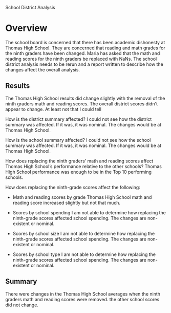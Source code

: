 School District Analysis

# Overview
The school board is concerned that there has been academic dishonesty at Thomas High School. They are concerned that reading and math grades for the ninth graders have been changed.
Maria has asked that the math and reading scores for the ninth graders be replaced with NaNs. The school district analysis needs to be rerun and a report written to describe how the changes affect the overall analysis.

## Results

The Thomas High School results did change slightly with the removal of the ninth graders math and reading scores. The overall district scores didn't appear to change. At least not that I could tell

How is the district summary affected?
I could not see how the district summary was affected. If it was, it was nominal. The changes would be at Thomas High School.



How is the school summary affected?
I could not see how the school summary was affected. If it was, it was nominal. The changes would be at Thomas High School. 


How does replacing the ninth graders’ math and reading scores affect Thomas High School’s performance relative to the other schools?
Thomas High School performance was enough to be in the Top 10 performing schools.

How does replacing the ninth-grade scores affect the following:
* Math and reading scores by grade
	Thomas High School math and reading score increased slightly but not that much. 

* Scores by school spending
	I am not able to determine how replacing the ninth-grade scores affected school spending. The changes are non-existent or nominal.


* Scores by school size
	I am not able to determine how replacing the ninth-grade scores affected school spending. The changes are non-existent or nominal.


* Scores by school type
	I am not able to determine how replacing the ninth-grade scores affected school spending. The changes are non-existent or nominal.

## Summary
There were changes in the Thomas High School averages when the ninth graders math and reading scores were removed. the other school scores did not change.